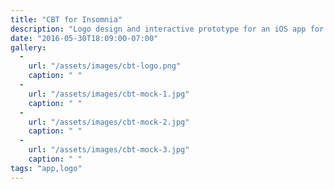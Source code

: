 ```yaml
---
title: "CBT for Insomnia"
description: "Logo design and interactive prototype for an iOS app for sleep tracking developed by a Stanford psychiatrist."
date: "2016-05-30T18:09:00-07:00"
gallery: 
  - 
    url: "/assets/images/cbt-logo.png"
    caption: " "
  - 
    url: "/assets/images/cbt-mock-1.jpg"
    caption: " "
  - 
    url: "/assets/images/cbt-mock-2.jpg"
    caption: " "
  - 
    url: "/assets/images/cbt-mock-3.jpg"
    caption: " "
tags: "app,logo"
---
```

